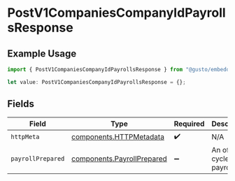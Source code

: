 # PostV1CompaniesCompanyIdPayrollsResponse

## Example Usage

```typescript
import { PostV1CompaniesCompanyIdPayrollsResponse } from "@gusto/embedded-api/models/operations/postv1companiescompanyidpayrolls.js";

let value: PostV1CompaniesCompanyIdPayrollsResponse = {};
```

## Fields

| Field                                                                    | Type                                                                     | Required                                                                 | Description                                                              |
| ------------------------------------------------------------------------ | ------------------------------------------------------------------------ | ------------------------------------------------------------------------ | ------------------------------------------------------------------------ |
| `httpMeta`                                                               | [components.HTTPMetadata](../../models/components/httpmetadata.md)       | :heavy_check_mark:                                                       | N/A                                                                      |
| `payrollPrepared`                                                        | [components.PayrollPrepared](../../models/components/payrollprepared.md) | :heavy_minus_sign:                                                       | An off-cycle payroll                                                     |
